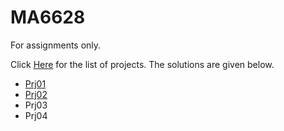 # MA6628
For assignments only.


Click [Here](https://github.com/songqsh/MA6628v02/blob/master/Assignments.ipynb) for the list of projects. 
The solutions are given below.

- [Prj01](Prj01.ipynb)
- [Prj02](Prj02.ipynb)
- Prj03
- Prj04
